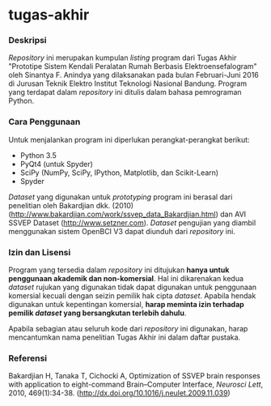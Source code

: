 # tugas-akhir
### Deskripsi
*Repository* ini merupakan kumpulan *listing* program dari Tugas Akhir "Prototipe Sistem Kendali Peralatan Rumah Berbasis Elektroensefalogram" oleh Sinantya F. Anindya yang dilaksanakan pada bulan Februari-Juni 2016 di Jurusan Teknik Elektro Institut Teknologi Nasional Bandung. Program yang terdapat dalam *repository* ini ditulis dalam bahasa pemrograman Python.

### Cara Penggunaan
Untuk menjalankan program ini diperlukan perangkat-perangkat berikut:
* Python 3.5
* PyQt4 (untuk Spyder)
* SciPy (NumPy, SciPy, IPython, Matplotlib, dan Scikit-Learn)
* Spyder

*Dataset* yang digunakan untuk *prototyping* program ini berasal dari penelitian oleh Bakardjian dkk. (2010) (http://www.bakardjian.com/work/ssvep_data_Bakardjian.html) dan AVI SSVEP Dataset (http://www.setzner.com). *Dataset* pengujian yang diambil menggunakan sistem OpenBCI V3 dapat diunduh dari *repository* ini.

### Izin dan Lisensi
Program yang tersedia dalam *repository* ini ditujukan **hanya untuk penggunaan akademik dan non-komersial**. Hal ini dikarenakan kedua *dataset* rujukan yang digunakan tidak dapat digunakan untuk penggunaan komersial kecuali dengan seizin pemilik hak cipta *dataset*. Apabila hendak digunakan untuk kepentingan komersial, **harap meminta izin terhadap pemilik *dataset* yang bersangkutan terlebih dahulu**.

Apabila sebagian atau seluruh kode dari *repository* ini digunakan, harap mencantumkan nama penelitian Tugas Akhir ini dalam daftar pustaka.

### Referensi
Bakardjian H, Tanaka T, Cichocki A, Optimization of SSVEP brain responses with application to eight-command Brain–Computer Interface, *Neurosci Lett*, 2010, 469(1):34-38. (http://dx.doi.org/10.1016/j.neulet.2009.11.039)
